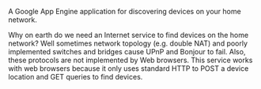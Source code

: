 A Google App Engine application for discovering devices on your home network.

Why on earth do we need an Internet service to find devices on the home network? Well sometimes network topology (e.g. double NAT) and poorly implemented switches and bridges cause UPnP and Bonjour to fail. Also, these protocols are not implemented by Web browsers. This service works with web browsers because it only uses standard HTTP to POST a device location and GET queries to find devices.

